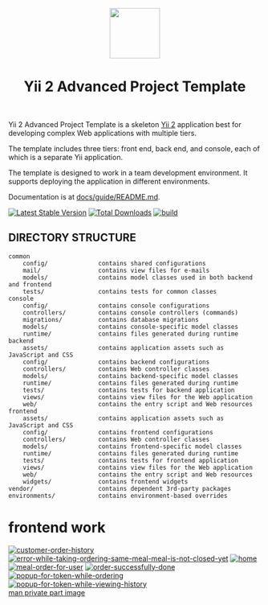 <p align="center">
    <a href="https://github.com/yiisoft" target="_blank">
        <img src="https://avatars0.githubusercontent.com/u/993323" height="100px">
    </a>
    <h1 align="center">Yii 2 Advanced Project Template</h1>
    <br>
</p>

Yii 2 Advanced Project Template is a skeleton [Yii 2](http://www.yiiframework.com/) application best for
developing complex Web applications with multiple tiers.

The template includes three tiers: front end, back end, and console, each of which
is a separate Yii application.

The template is designed to work in a team development environment. It supports
deploying the application in different environments.

Documentation is at [docs/guide/README.md](docs/guide/README.md).

[![Latest Stable Version](https://img.shields.io/packagist/v/yiisoft/yii2-app-advanced.svg)](https://packagist.org/packages/yiisoft/yii2-app-advanced)
[![Total Downloads](https://img.shields.io/packagist/dt/yiisoft/yii2-app-advanced.svg)](https://packagist.org/packages/yiisoft/yii2-app-advanced)
[![build](https://github.com/yiisoft/yii2-app-advanced/workflows/build/badge.svg)](https://github.com/yiisoft/yii2-app-advanced/actions?query=workflow%3Abuild)

DIRECTORY STRUCTURE
-------------------

```
common
    config/              contains shared configurations
    mail/                contains view files for e-mails
    models/              contains model classes used in both backend and frontend
    tests/               contains tests for common classes    
console
    config/              contains console configurations
    controllers/         contains console controllers (commands)
    migrations/          contains database migrations
    models/              contains console-specific model classes
    runtime/             contains files generated during runtime
backend
    assets/              contains application assets such as JavaScript and CSS
    config/              contains backend configurations
    controllers/         contains Web controller classes
    models/              contains backend-specific model classes
    runtime/             contains files generated during runtime
    tests/               contains tests for backend application    
    views/               contains view files for the Web application
    web/                 contains the entry script and Web resources
frontend
    assets/              contains application assets such as JavaScript and CSS
    config/              contains frontend configurations
    controllers/         contains Web controller classes
    models/              contains frontend-specific model classes
    runtime/             contains files generated during runtime
    tests/               contains tests for frontend application
    views/               contains view files for the Web application
    web/                 contains the entry script and Web resources
    widgets/             contains frontend widgets
vendor/                  contains dependent 3rd-party packages
environments/            contains environment-based overrides
```

<h1>frontend work</h1>
<a href="https://ibb.co/7jqXd7L"><img src="https://i.ibb.co/Cmfz3xD/customer-order-history.png" alt="customer-order-history" border="0"></a>
<a href="https://ibb.co/cyhwn7n"><img src="https://i.ibb.co/2F3S4f4/error-while-taking-ordering-same-meal-meal-is-not-closed-yet.png" alt="error-while-taking-ordering-same-meal-meal-is-not-closed-yet" border="0"></a>
<a href="https://ibb.co/d40xfsZ"><img src="https://i.ibb.co/9H9SpmP/home.png" alt="home" border="0"></a>
<a href="https://ibb.co/TM00mCY"><img src="https://i.ibb.co/RT66z5Y/meal-order-for-user.png" alt="meal-order-for-user" border="0"></a>
<a href="https://ibb.co/XCwHfk9"><img src="https://i.ibb.co/G5hmf3X/order-successfully-done.png" alt="order-successfully-done" border="0"></a>
<a href="https://ibb.co/Y0z8FhD"><img src="https://i.ibb.co/PD74vgT/popup-for-token-while-ordering.png" alt="popup-for-token-while-ordering" border="0"></a>
<a href="https://ibb.co/McC5YFX"><img src="https://i.ibb.co/JvsFfDh/popup-for-token-while-viewing-history.png" alt="popup-for-token-while-viewing-history" border="0"></a><br /><a target='_blank' href='https://imgbb.com/'>man private part image</a><br />
